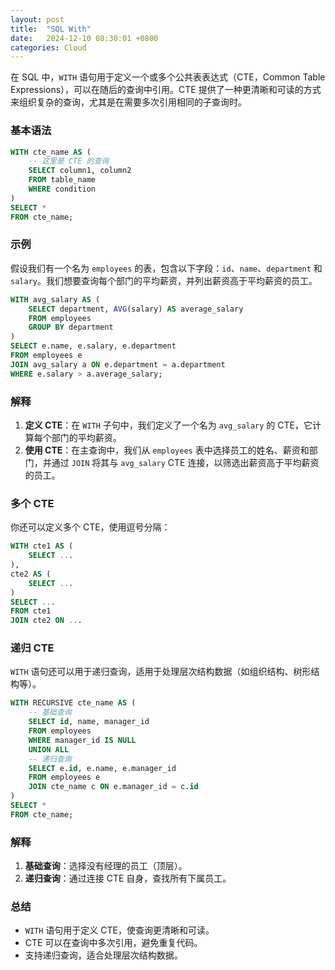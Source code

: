 ```yaml
---
layout: post
title:  "SQL With"
date:   2024-12-10 08:30:01 +0800
categories: Cloud
---
```

在 SQL 中，`WITH` 语句用于定义一个或多个公共表表达式（CTE，Common Table Expressions），可以在随后的查询中引用。CTE 提供了一种更清晰和可读的方式来组织复杂的查询，尤其是在需要多次引用相同的子查询时。

### 基本语法

```sql
WITH cte_name AS (
    -- 这里是 CTE 的查询
    SELECT column1, column2
    FROM table_name
    WHERE condition
)
SELECT *
FROM cte_name;
```

### 示例

假设我们有一个名为 `employees` 的表，包含以下字段：`id`、`name`、`department` 和 `salary`。我们想要查询每个部门的平均薪资，并列出薪资高于平均薪资的员工。

```sql
WITH avg_salary AS (
    SELECT department, AVG(salary) AS average_salary
    FROM employees
    GROUP BY department
)
SELECT e.name, e.salary, e.department
FROM employees e
JOIN avg_salary a ON e.department = a.department
WHERE e.salary > a.average_salary;
```

### 解释

1. **定义 CTE**：在 `WITH` 子句中，我们定义了一个名为 `avg_salary` 的 CTE，它计算每个部门的平均薪资。
2. **使用 CTE**：在主查询中，我们从 `employees` 表中选择员工的姓名、薪资和部门，并通过 `JOIN` 将其与 `avg_salary` CTE 连接，以筛选出薪资高于平均薪资的员工。

### 多个 CTE

你还可以定义多个 CTE，使用逗号分隔：

```sql
WITH cte1 AS (
    SELECT ...
),
cte2 AS (
    SELECT ...
)
SELECT ...
FROM cte1
JOIN cte2 ON ...
```

### 递归 CTE

`WITH` 语句还可以用于递归查询，适用于处理层次结构数据（如组织结构、树形结构等）。

```sql
WITH RECURSIVE cte_name AS (
    -- 基础查询
    SELECT id, name, manager_id
    FROM employees
    WHERE manager_id IS NULL
    UNION ALL
    -- 递归查询
    SELECT e.id, e.name, e.manager_id
    FROM employees e
    JOIN cte_name c ON e.manager_id = c.id
)
SELECT *
FROM cte_name;
```

### 解释

1. **基础查询**：选择没有经理的员工（顶层）。
2. **递归查询**：通过连接 CTE 自身，查找所有下属员工。

### 总结

- `WITH` 语句用于定义 CTE，使查询更清晰和可读。
- CTE 可以在查询中多次引用，避免重复代码。
- 支持递归查询，适合处理层次结构数据。
